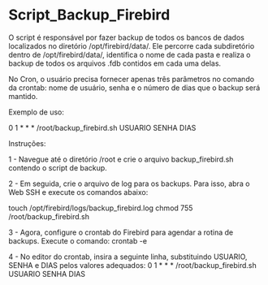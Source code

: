 # Script_Backup_Firebird
 
O script é responsável por fazer backup de todos os bancos de dados localizados no diretório /opt/firebird/data/. Ele percorre cada subdiretório dentro de /opt/firebird/data/, identifica o nome de cada pasta e realiza o backup de todos os arquivos .fdb contidos em cada uma delas.

No Cron, o usuário precisa fornecer apenas três parâmetros no comando da crontab: nome de usuário, senha e o número de dias que o backup será mantido.

Exemplo de uso:

0 1 * * * /root/backup_firebird.sh USUARIO SENHA DIAS


Instruções:

1 - Navegue até o diretório /root e crie o arquivo backup_firebird.sh contendo o script de backup.

2 - Em seguida, crie o arquivo de log para os backups. Para isso, abra o Web SSH e execute os comandos abaixo:

touch /opt/firebird/logs/backup_firebird.log
chmod 755 /root/backup_firebird.sh

3 - Agora, configure o crontab do Firebird para agendar a rotina de backups. Execute o comando:
crontab -e

4 - No editor do crontab, insira a seguinte linha, substituindo USUARIO, SENHA e DIAS pelos valores adequados:
0 1 * * * /root/backup_firebird.sh USUARIO SENHA DIAS

